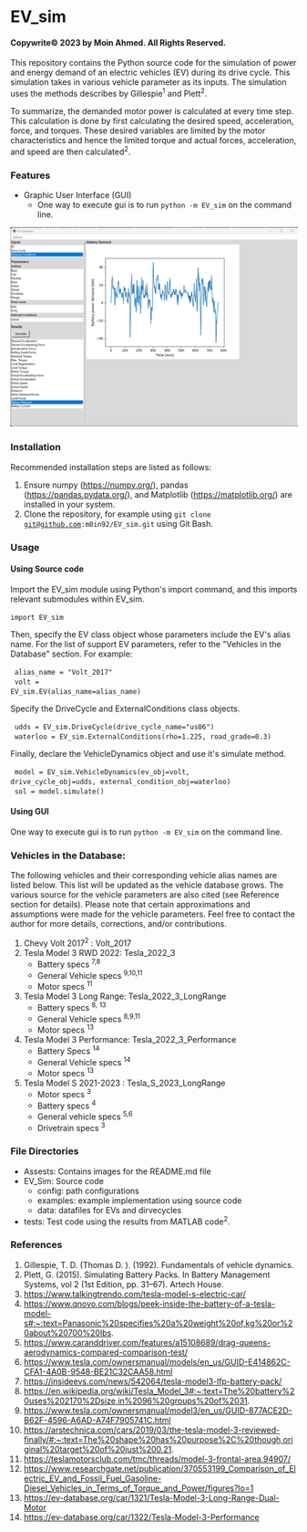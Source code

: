 # EV_sim

#### Copywrite©️ 2023 by Moin Ahmed. All Rights Reserved.

<p>
This repository contains the Python source code for the simulation of power and energy demand of an electric vehicles 
(EV) during its drive cycle. This simulation takes in various vehicle parameter as its inputs. The simulation uses the
methods describes by Gillespie<sup>1</sup> and Plett<sup>2</sup>.

To summarize, the demanded motor power is calculated at every time step. This calculation is done by first calculating
the desired speed, acceleration, force, and torques. These desired variables are limited by the motor characteristics
and hence the limited torque and actual forces, acceleration, and speed are then calculated<sup>2</sup>.
</p>

### Features
- Graphic User Interface (GUI)
  - One way to execute gui is to run <code>python -m EV_sim</code> on the command line.
  
![image](Assests/gui.png)

### Installation
Recommended installation steps are listed as follows:
1. Ensure numpy (https://numpy.org/), pandas (https://pandas.pydata.org/), and Matplotlib (https://matplotlib.org/) are installed in your system.
2. Clone the repository, for example using <code>git clone git@github.com:m0in92/EV_sim.git</code> using Git Bash.

### Usage
#### Using Source code
<p>
Import the EV_sim module using Python's import command, and this imports relevant submodules within EV_sim.

<code>import EV_sim</code>

Then, specify the EV class object whose parameters include the EV's alias name. For the list of support EV parameters, refer
to the "Vehicles in the Database" section. For example:

<code> alias_name = "Volt_2017" </code><br>
<code> volt = EV_sim.EV(alias_name=alias_name) </code>

Specify the DriveCycle and ExternalConditions class objects.

<code> udds = EV_sim.DriveCycle(drive_cycle_name="us06") </code> <br>
<code> waterloo = EV_sim.ExternalConditions(rho=1.225, road_grade=0.3) </code>

Finally, declare the VehicleDynamics object and use it's simulate method. 

<code> model = EV_sim.VehicleDynamics(ev_obj=volt, drive_cycle_obj=udds, external_condition_obj=waterloo) </code> <br>
<code> sol = model.simulate() </code>

</p>

#### Using GUI
<p>
One way to execute gui is to run <code>python -m EV_sim</code> on the command line.
</p>

### Vehicles in the Database:
<p>
The following vehicles and their corresponding vehicle alias names are listed below. This list will be updated as the 
vehicle database grows. The various source for the vehicle parameters are also cited (see Reference section for details).
Please note that certain approximations and assumptions were made for the vehicle parameters. Feel free to contact the
author for more details, corrections, and/or contributions.

1. Chevy Volt 2017<sup>2</sup> : Volt_2017
2. Tesla Model 3 RWD 2022: Tesla_2022_3
    - Battery specs <sup>7,8</sup>
    - General Vehicle specs <sup>9,10,11</sup>
    - Motor specs <sup>11</sup>
3. Tesla Model 3 Long Range: Tesla_2022_3_LongRange
   - Battery specs <sup>8, 13</sup>
   - General Vehicle specs <sup>8,9,11</sup>
   - Motor specs <sup>13</sup>
4. Tesla Model 3 Performance: Tesla_2022_3_Performance
    - Battery Specs <sup>14</sup>
    - General Vehicle specs <sup>14</sup>
    - Motor specs <sup>13</sup>
5. Tesla Model S 2021-2023 : Tesla_S_2023_LongRange
   - Motor specs <sup>3</sup>
   - Battery specs <sup>4</sup>
   - General vehicle specs <sup>5,6</sup>
   - Drivetrain specs <sup>3</sup>
</p>

### File Directories
- Assests: Contains images for the README.md file
- EV_Sim: Source code
  - config: path configurations 
  - examples: example implementation using source code 
  - data: datafiles for EVs and dirvecycles
- tests: Test code using the results from MATLAB code<sup>2</sup>.

### References
1. Gillespie, T. D. (Thomas D. ). (1992). Fundamentals of vehicle dynamics.
2. Plett, G. (2015). Simulating Battery Packs. In Battery Management Systems, vol 2 (1st Edition, pp. 31–67). Artech House.
3. https://www.talkingtrendo.com/tesla-model-s-electric-car/
4. https://www.qnovo.com/blogs/peek-inside-the-battery-of-a-tesla-model-s#:~:text=Panasonic%20specifies%20a%20weight%20of,kg%20or%20about%20700%20lbs.
5. https://www.caranddriver.com/features/a15108689/drag-queens-aerodynamics-compared-comparison-test/
6. https://www.tesla.com/ownersmanual/models/en_us/GUID-E414862C-CFA1-4A0B-9548-BE21C32CAA58.html
7. https://insideevs.com/news/542064/tesla-model3-lfp-battery-pack/
8. https://en.wikipedia.org/wiki/Tesla_Model_3#:~:text=The%20battery%20uses%202170%2Dsize,in%2096%20groups%20of%2031.
9. https://www.tesla.com/ownersmanual/model3/en_us/GUID-877ACE2D-B62F-4596-A6AD-A74F7905741C.html
10. https://arstechnica.com/cars/2019/03/the-tesla-model-3-reviewed-finally/#:~:text=The%20shape%20has%20purpose%2C%20though,original%20target%20of%20just%200.21.
11. https://teslamotorsclub.com/tmc/threads/model-3-frontal-area.94907/
12. https://www.researchgate.net/publication/370553199_Comparison_of_Electric_EV_and_Fossil_Fuel_Gasoline-Diesel_Vehicles_in_Terms_of_Torque_and_Power/figures?lo=1
13. https://ev-database.org/car/1321/Tesla-Model-3-Long-Range-Dual-Motor
14. https://ev-database.org/car/1322/Tesla-Model-3-Performance
